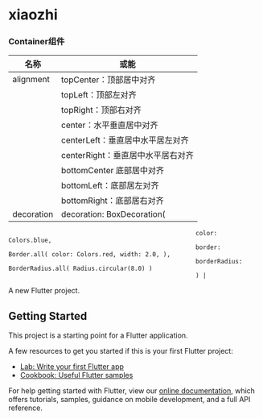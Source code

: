 # xiaozhi



### Container组件
|  名称   | 或能  |
|  ----  | ----  |
| alignment                                         | topCenter：顶部居中对齐 |
|                                                   | topLeft：顶部左对齐 |
|                                                   | topRight：顶部右对齐 | 
|                                                   | center：水平垂直居中对齐 | 
|                                                   | centerLeft：垂直居中水平居左对齐 |
|                                                   | centerRight：垂直居中水平居右对齐 |
|                                                   | bottomCenter 底部居中对齐 | 
|                                                   | bottomLeft：底部居左对齐 | 
|                                                   | bottomRight：底部居右对齐 | 
|  decoration                                       | decoration: BoxDecoration( 
                                                        color: Colors.blue,
                                                        border: Border.all( color: Colors.red, width: 2.0, ),
                                                        borderRadius: BorderRadius.all( Radius.circular(8.0) )
                                                        ) |
                                                                                             
                                    





A new Flutter project.

## Getting Started

This project is a starting point for a Flutter application.

A few resources to get you started if this is your first Flutter project:

- [Lab: Write your first Flutter app](https://flutter.dev/docs/get-started/codelab)
- [Cookbook: Useful Flutter samples](https://flutter.dev/docs/cookbook)

For help getting started with Flutter, view our
[online documentation](https://flutter.dev/docs), which offers tutorials,
samples, guidance on mobile development, and a full API reference.
